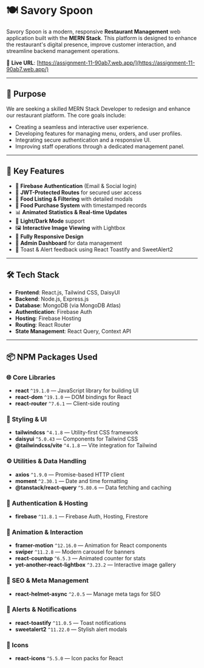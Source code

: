 # 🍽️ Savory Spoon

Savory Spoon is a modern, responsive **Restaurant Management** web application built with the **MERN Stack**. This platform is designed to enhance the restaurant's digital presence, improve customer interaction, and streamline backend management operations.

🔗 **Live URL**: [https://assignment-11-90ab7.web.app/](https://assignment-11-90ab7.web.app/)

---

## 🎯 Purpose

We are seeking a skilled MERN Stack Developer to redesign and enhance our restaurant platform. The core goals include:

- Creating a seamless and interactive user experience.
- Developing features for managing menu, orders, and user profiles.
- Integrating secure authentication and a responsive UI.
- Improving staff operations through a dedicated management panel.

---

## 🚀 Key Features

- 🔐 **Firebase Authentication** (Email & Social login)
- 🧾 **JWT-Protected Routes** for secured user access
- 🍔 **Food Listing & Filtering** with detailed modals
- 🛒 **Food Purchase System** with timestamped records
- 📊 **Animated Statistics & Real-time Updates**
- 🎨 **Light/Dark Mode** support
- 🖼️ **Interactive Image Viewing** with Lightbox
- 🧭 **Fully Responsive Design**
- 🚀 **Admin Dashboard** for data management
- 🔔 Toast & Alert feedback using React Toastify and SweetAlert2

---

## 🛠️ Tech Stack

- **Frontend**: React.js, Tailwind CSS, DaisyUI
- **Backend**: Node.js, Express.js
- **Database**: MongoDB (via MongoDB Atlas)
- **Authentication**: Firebase Auth
- **Hosting**: Firebase Hosting
- **Routing**: React Router
- **State Management**: React Query, Context API

---

## 📦 NPM Packages Used

### 🌐 Core Libraries
- **react** `^19.1.0` — JavaScript library for building UI
- **react-dom** `^19.1.0` — DOM bindings for React
- **react-router** `^7.6.1` — Client-side routing

### 🎨 Styling & UI
- **tailwindcss** `^4.1.8` — Utility-first CSS framework
- **daisyui** `^5.0.43` — Components for Tailwind CSS
- **@tailwindcss/vite** `^4.1.8` — Vite integration for Tailwind

### ⚙️ Utilities & Data Handling
- **axios** `^1.9.0` — Promise-based HTTP client
- **moment** `^2.30.1` — Date and time formatting
- **@tanstack/react-query** `^5.80.6` — Data fetching and caching

### 🔐 Authentication & Hosting
- **firebase** `^11.8.1` — Firebase Auth, Hosting, Firestore

### 💫 Animation & Interaction
- **framer-motion** `^12.16.0` — Animation for React components
- **swiper** `^11.2.8` — Modern carousel for banners
- **react-countup** `^6.5.3` — Animated counter for stats
- **yet-another-react-lightbox** `^3.23.2` — Interactive image gallery

### 🧠 SEO & Meta Management
- **react-helmet-async** `^2.0.5` — Manage meta tags for SEO

### 🔔 Alerts & Notifications
- **react-toastify** `^11.0.5` — Toast notifications
- **sweetalert2** `^11.22.0` — Stylish alert modals

### 🎨 Icons
- **react-icons** `^5.5.0` — Icon packs for React



